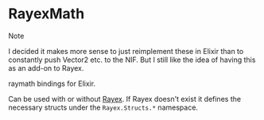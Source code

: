 # RayexMath

> [!NOTE]
> I decided it makes more sense to just reimplement these in Elixir than to constantly push Vector2 etc. to the NIF.
> But I still like the idea of having this as an add-on to Rayex.

raymath bindings for Elixir.

Can be used with or without [Rayex](https://github.com/shiryel/rayex).
If Rayex doesn't exist it defines the necessary structs under the `Rayex.Structs.*` namespace.
